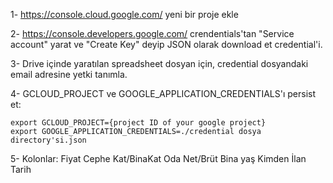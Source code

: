 1- https://console.cloud.google.com/ yeni bir proje ekle

2- https://console.developers.google.com/ crendentials'tan "Service account" yarat ve "Create Key" deyip JSON olarak download et credential'i.

3- Drive içinde yaratılan spreadsheet dosyan için, credential dosyandaki email adresine yetki tanımla.

4- GCLOUD_PROJECT ve GOOGLE_APPLICATION_CREDENTIALS'ı persist et:
```
export GCLOUD_PROJECT={project ID of your google project}
export GOOGLE_APPLICATION_CREDENTIALS=./credential dosya directory'si.json
``` 

5- Kolonlar: Fiyat	Cephe	Kat/BinaKat	Oda	Net/Brüt	Bina yaş	Kimden	İlan	Tarih
